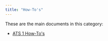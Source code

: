 ```yaml
---
title: "How-To's"
---
```


These are the main documents in this category:

* [ATS 1 How-To's](ht-version-1/ht-version-1)